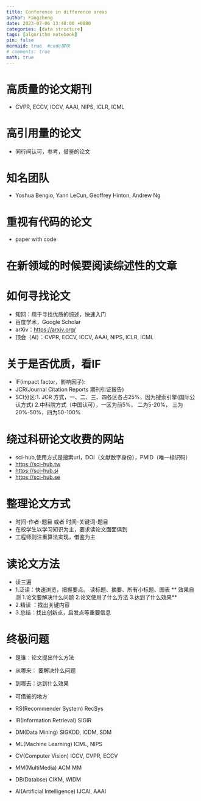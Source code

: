 ```yaml
---
title: Conference in difference areas
author: Fangzheng
date: 2023-07-06 13:48:00 +0800
categories: [data structure]
tags: [algorithm notebook]
pin: false
mermaid: true  #code模块
# comments: true
math: true
---
```


# 高质量的论文期刊
* CVPR, ECCV, ICCV, AAAI, NIPS, ICLR, ICML

# 高引用量的论文
* 同行间认可，参考，借鉴的论文

# 知名团队
* Yoshua Bengio, Yann LeCun, Geoffrey Hinton, Andrew Ng

# 重视有代码的论文
* paper with code

# 在新领域的时候要阅读综述性的文章

# 如何寻找论文
* 知网：用于寻找优质的综述，快速入门
* 百度学术，Google Scholar
* arXiv：https://arxiv.org/
* 顶会（AI）：CVPR, ECCV, ICCV, AAAI, NIPS, ICLR, ICML

# 关于是否优质，看IF
* IF(impact factor，影响因子): 
* JCR(Journal Citation Reports 期刊引证报告)
* SCI分区:1. JCR 方式，一、二、三、四各区各占25%，因为搜索引擎(国际公认方式) 2.中科院方式（中国认可），一区为前5%， 二为5-20%， 三为20%-50%，四为50-100%

# 绕过科研论文收费的网站
* sci-hub,使用方式是搜索url，DOI（文献数字身份），PMID（唯一标识码）
* https://sci-hub.tw
* https://sci-hub.si
* https://sci-hub.se

# 整理论文方式
* 时间-作者-题目  或者  时间-关键词-题目
* 在校学生以学习知识为主，要求读论文面面俱到
* 工程师则注重算法实现，借鉴为主

# 读论文方法
* 读三遍
* 1.泛读：快速浏览，把握要点。 读标题、摘要、所有小标题、图表  ** 效果自测  1.论文要解决什么问题  2.论文使用了什么方法  3.达到了什么效果**
* 2.精读 ：找出关键内容
* 3.总结：找出创新点，启发点等重要信息

# 终极问题
* 是谁：论文提出什么方法
* 从哪来： 要解决什么问题
* 到哪去：达到什么效果
* 可借鉴的地方

* RS(Recommender System) RecSys
* IR(Information Retrieval) SIGIR
* DM(Data Mining) SIGKDD, ICDM, SDM
* ML(Machine Learning) ICML, NIPS
* CV(Computer Vision) ICCV, CVPR, ECCV
* MM(MultiMedia) ACM MM
* DB(Databse) CIKM, WIDM
* AI(Artificial Intelligence) IJCAI, AAAI
